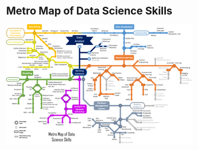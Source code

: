 # Metro Map of Data Science Skills

![Metro Map](/images/MetroMap_Data_Analyst_16-10-2020.png "Metro Map")
